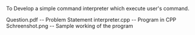 To Develop a simple command interpreter which execute user's command.

Question.pdf -- Problem Statement
interpreter.cpp -- Program in CPP
Schreenshot.png -- Sample working of the program
